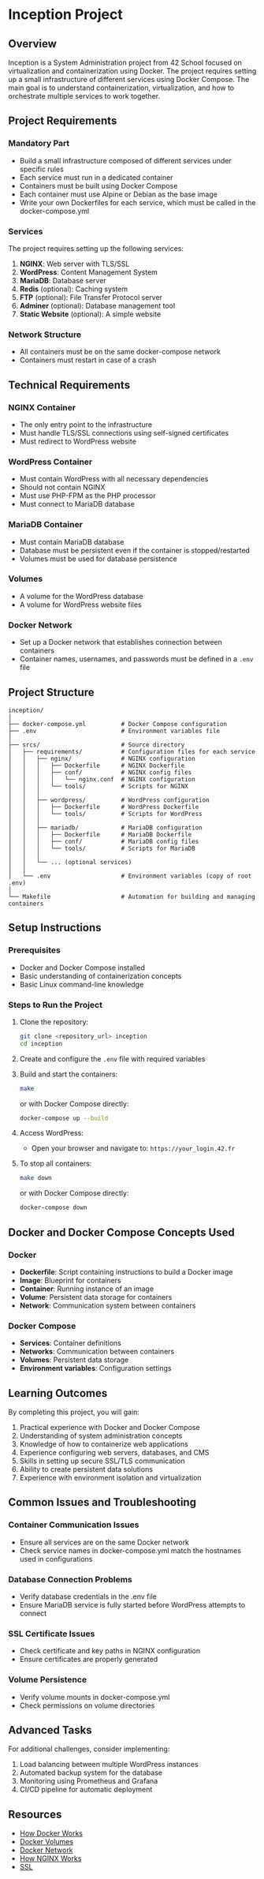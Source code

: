 # Inception Project

## Overview
Inception is a System Administration project from 42 School focused on virtualization and containerization using Docker. The project requires setting up a small infrastructure of different services using Docker Compose. The main goal is to understand containerization, virtualization, and how to orchestrate multiple services to work together.

## Project Requirements

### Mandatory Part
- Build a small infrastructure composed of different services under specific rules
- Each service must run in a dedicated container
- Containers must be built using Docker Compose
- Each container must use Alpine or Debian as the base image
- Write your own Dockerfiles for each service, which must be called in the docker-compose.yml

### Services
The project requires setting up the following services:

1. **NGINX**: Web server with TLS/SSL
2. **WordPress**: Content Management System
3. **MariaDB**: Database server
4. **Redis** (optional): Caching system
5. **FTP** (optional): File Transfer Protocol server
6. **Adminer** (optional): Database management tool
7. **Static Website** (optional): A simple website

### Network Structure
- All containers must be on the same docker-compose network
- Containers must restart in case of a crash

## Technical Requirements

### NGINX Container
- The only entry point to the infrastructure
- Must handle TLS/SSL connections using self-signed certificates
- Must redirect to WordPress website

### WordPress Container
- Must contain WordPress with all necessary dependencies
- Should not contain NGINX
- Must use PHP-FPM as the PHP processor
- Must connect to MariaDB database

### MariaDB Container
- Must contain MariaDB database
- Database must be persistent even if the container is stopped/restarted
- Volumes must be used for database persistence

### Volumes
- A volume for the WordPress database
- A volume for WordPress website files

### Docker Network
- Set up a Docker network that establishes connection between containers
- Container names, usernames, and passwords must be defined in a `.env` file

## Project Structure

```
inception/
│
├── docker-compose.yml          # Docker Compose configuration
├── .env                        # Environment variables file
│
├── srcs/                       # Source directory 
│   ├── requirements/           # Configuration files for each service
│   │   ├── nginx/              # NGINX configuration
│   │   │   ├── Dockerfile      # NGINX Dockerfile
│   │   │   ├── conf/           # NGINX config files
│   │   │   │   └── nginx.conf  # NGINX configuration
│   │   │   └── tools/          # Scripts for NGINX
│   │   │
│   │   ├── wordpress/          # WordPress configuration
│   │   │   ├── Dockerfile      # WordPress Dockerfile
│   │   │   └── tools/          # Scripts for WordPress
│   │   │
│   │   ├── mariadb/            # MariaDB configuration
│   │   │   ├── Dockerfile      # MariaDB Dockerfile
│   │   │   ├── conf/           # MariaDB config files
│   │   │   └── tools/          # Scripts for MariaDB
│   │   │   
│   │   └── ... (optional services)
│   │
│   └── .env                    # Environment variables (copy of root .env)
│
└── Makefile                    # Automation for building and managing containers
```

## Setup Instructions

### Prerequisites
- Docker and Docker Compose installed
- Basic understanding of containerization concepts
- Basic Linux command-line knowledge

### Steps to Run the Project

1. Clone the repository:
   ```bash
   git clone <repository_url> inception
   cd inception
   ```

2. Create and configure the `.env` file with required variables

3. Build and start the containers:
   ```bash
   make
   ```
   
   or with Docker Compose directly:
   ```bash
   docker-compose up --build
   ```

4. Access WordPress:
   - Open your browser and navigate to: `https://your_login.42.fr`

5. To stop all containers:
   ```bash
   make down
   ```
   
   or with Docker Compose directly:
   ```bash
   docker-compose down
   ```

## Docker and Docker Compose Concepts Used

### Docker
- **Dockerfile**: Script containing instructions to build a Docker image
- **Image**: Blueprint for containers
- **Container**: Running instance of an image
- **Volume**: Persistent data storage for containers
- **Network**: Communication system between containers

### Docker Compose
- **Services**: Container definitions
- **Networks**: Communication between containers
- **Volumes**: Persistent data storage
- **Environment variables**: Configuration settings

## Learning Outcomes
By completing this project, you will gain:

1. Practical experience with Docker and Docker Compose
2. Understanding of system administration concepts
3. Knowledge of how to containerize web applications
4. Experience configuring web servers, databases, and CMS
5. Skills in setting up secure SSL/TLS communication
6. Ability to create persistent data solutions
7. Experience with environment isolation and virtualization

## Common Issues and Troubleshooting

### Container Communication Issues
- Ensure all services are on the same Docker network
- Check service names in docker-compose.yml match the hostnames used in configurations

### Database Connection Problems
- Verify database credentials in the .env file
- Ensure MariaDB service is fully started before WordPress attempts to connect

### SSL Certificate Issues
- Check certificate and key paths in NGINX configuration
- Ensure certificates are properly generated

### Volume Persistence
- Verify volume mounts in docker-compose.yml
- Check permissions on volume directories

## Advanced Tasks
For additional challenges, consider implementing:

1. Load balancing between multiple WordPress instances
2. Automated backup system for the database
3. Monitoring using Prometheus and Grafana
4. CI/CD pipeline for automatic deployment

## Resources
- [How Docker Works](https://www.freecodecamp.org/news/how-docker-containers-work/)
- [Docker Volumes](https://semaphore.io/blog/docker-volumes)
- [Docker Network](https://medium.com/the-metricfire-blog/understanding-docker-networking-9f81244cf824)
- [How NGINX Works](https://www.solo.io/topics/nginx)
- [SSL](https://medium.com/codenx/technology-security-22641732382f)

